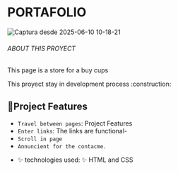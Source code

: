 # PORTAFOLIO
![Captura desde 2025-06-10 10-18-21](https://github.com/user-attachments/assets/c0087cef-4b19-448d-9785-0ef3fe1724c2)

<h6> ABOUT THIS PROYECT</h6>
<P> This page is a store for a buy cups</P>
<p>This proyect stay in development process :construction: </p>

## :hammer:Project Features
- `Travel between pages`: Project Features
- `Enter links`: The links are functional-
- `Scroll in page `
- `Annuncient for the contacme.`
- 
  <p>✨ technologies used: ✨
    HTML and CSS </p>
